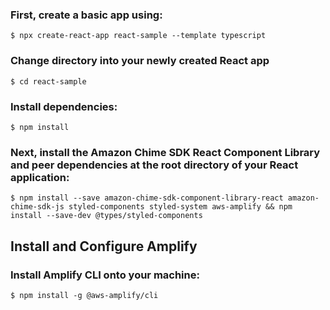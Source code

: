 ### First, create a basic app using:
    $ npx create-react-app react-sample --template typescript
    
### Change directory into your newly created React app
    $ cd react-sample
    
### Install dependencies:
    $ npm install
    
### Next, install the Amazon Chime SDK React Component Library and peer dependencies at the root directory of your React application:
    $ npm install --save amazon-chime-sdk-component-library-react amazon-chime-sdk-js styled-components styled-system aws-amplify && npm install --save-dev @types/styled-components

## Install and Configure Amplify

### Install Amplify CLI onto your machine:
    $ npm install -g @aws-amplify/cli
